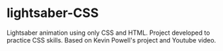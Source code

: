 # lightsaber-CSS
Lightsaber animation using only CSS and HTML. Project developed to practice CSS skills. Based on Kevin Powell's project and Youtube video.
